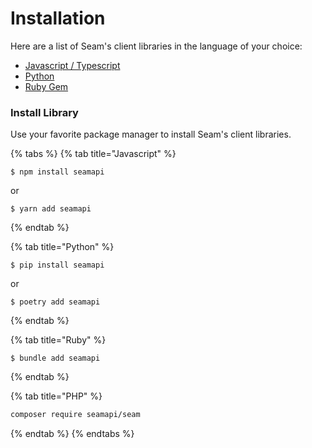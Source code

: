 # Installation

Here are a list of Seam's client libraries in the language of your choice:

* [Javascript / Typescript](https://github.com/hello-seam/seamapi-javascript)
* [Python](https://github.com/hello-seam/seamapi-python)
* [Ruby Gem](https://rubygems.org/gems/seamapi)

### Install Library

Use your favorite package manager to install Seam's client libraries.

{% tabs %}
{% tab title="Javascript" %}
```
$ npm install seamapi
```

or

```
$ yarn add seamapi
```
{% endtab %}

{% tab title="Python" %}
```
$ pip install seamapi
```

or

```
$ poetry add seamapi
```
{% endtab %}

{% tab title="Ruby" %}
```
$ bundle add seamapi
```
{% endtab %}

{% tab title="PHP" %}
```bash
composer require seamapi/seam
```
{% endtab %}
{% endtabs %}
